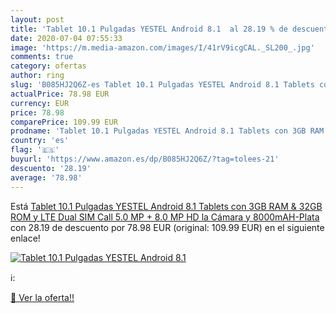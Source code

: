 ```yaml
---
layout: post
title: 'Tablet 10.1 Pulgadas YESTEL Android 8.1  al 28.19 % de descuento'
date: 2020-07-04 07:55:33
image: 'https://m.media-amazon.com/images/I/41rV9icgCAL._SL200_.jpg'
comments: true
category: ofertas
author: ring
slug: 'B085HJ2Q6Z-es Tablet 10.1 Pulgadas YESTEL Android 8.1 Tablets con 3GB RAM & 32GB ROM y LTE Dual SIM Call  5.0 MP + 8.0 MP HD la Cámara y 8000mAH-Plata'
actualPrice: 78.98 EUR
currency: EUR
price: 78.98
comparePrice: 109.99 EUR
prodname: 'Tablet 10.1 Pulgadas YESTEL Android 8.1 Tablets con 3GB RAM & 32GB ROM y LTE Dual SIM Call  5.0 MP + 8.0 MP HD la Cámara y 8000mAH-Plata'
country: 'es'
flag: '🇪🇸'
buyurl: 'https://www.amazon.es/dp/B085HJ2Q6Z/?tag=tolees-21'
descuento: '28.19'
average: '78.98'
---
```


Está [Tablet 10.1 Pulgadas YESTEL Android 8.1 Tablets con 3GB RAM & 32GB ROM y LTE Dual SIM Call  5.0 MP + 8.0 MP HD la Cámara y 8000mAH-Plata](https://www.amazon.es/dp/B085HJ2Q6Z/?tag=tolees-21) con 28.19 de descuento por 78.98 EUR (original: 109.99 EUR) en el siguiente enlace!

[![Tablet 10.1 Pulgadas YESTEL Android 8.1 ](https://m.media-amazon.com/images/I/41rV9icgCAL._SL200_.jpg)](https://www.amazon.es/dp/B085HJ2Q6Z/?tag=tolees-21)

ℹ️:


[🛒 Ver la oferta!!](https://www.amazon.es/dp/B085HJ2Q6Z/?tag=tolees-21)
